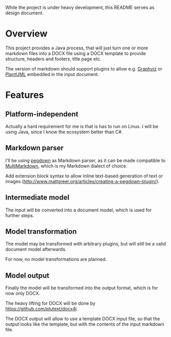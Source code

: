 While the project is under heavy development, this README serves
as design document.

# Overview

This project provides a Java process, that will just turn one or more markdown
files into a DOCX file using a DOCX template to provide structure, headers
and footers, title page etc.

The version of markdown should support plugins to allow e.g.
[Graphviz](http://www.graphviz.org/) or
[PlantUML](http://plantuml.com/) embedded in the input document.

# Features

## Platform-independent

Actually a hard requirement for me is that is has to run on Linux.
I will be using Java, since I know the ecosystem better than C#.

## Markdown parser

I'll be using [pegdown](https://github.com/sirthias/pegdown) as Markdown parser,
as it can be made compatible to [MultiMarkdown](https://github.com/fletcher/MultiMarkdown),
which is my Markdown dialect of choice.

Add extension block syntax to allow inline text-based generation of text or
images (http://www.mattgreer.org/articles/creating-a-pegdown-plugin/).

## Intermediate model

The input will be converted into a document model, which is used for further
steps.

## Model transformation

The model may be transformed with arbitrary plugins, but will still be a
valid document model afterwards.

For now, no model transformations are planned.

## Model output

Finally the model will be transformed into the output format, which is for now
only DOCX.

The heavy lifting for DOCX will be done by https://github.com/plutext/docx4j.

The DOCX output will allow to use a template DOCX input file, so that the
output looks like the template, but with the contents of the input markdown
file.


